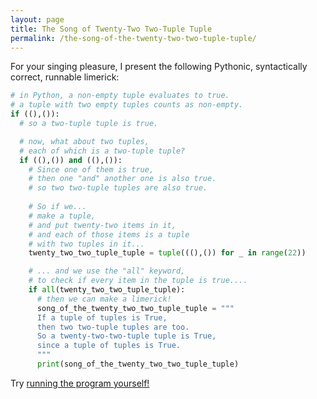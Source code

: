 ```yaml
---
layout: page
title: The Song of Twenty-Two Two-Tuple Tuple
permalink: /the-song-of-the-twenty-two-two-tuple-tuple/
---
```


For your singing pleasure, I present the following Pythonic, syntactically correct, runnable limerick:

```python
# in Python, a non-empty tuple evaluates to true.
# a tuple with two empty tuples counts as non-empty.
if ((),()):
  # so a two-tuple tuple is true.   

  # now, what about two tuples, 
  # each of which is a two-tuple tuple?
  if ((),()) and ((),()):
    # Since one of them is true, 
    # then one "and" another one is also true.
    # so two two-tuple tuples are also true.
    
    # So if we...
    # make a tuple, 
    # and put twenty-two items in it, 
    # and each of those items is a tuple
    # with two tuples in it...
    twenty_two_two_tuple_tuple = tuple(((),()) for _ in range(22))

    # ... and we use the "all" keyword, 
    # to check if every item in the tuple is true....
    if all(twenty_two_two_tuple_tuple):  
      # then we can make a limerick!
      song_of_the_twenty_two_two_tuple_tuple = """
      If a tuple of tuples is True,
      then two two-tuple tuples are too.
      So a twenty-two-two-tuple tuple is True,
      since a tuple of tuples is True.
      """
      print(song_of_the_twenty_two_two_tuple_tuple)
```

Try [running the program yourself!](https://repl.it/languages/python3) 